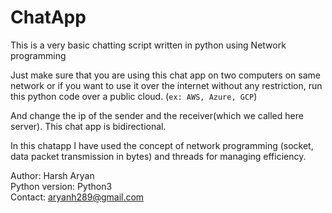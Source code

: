 # ChatApp
This is a very basic chatting script written in python using Network programming

Just make sure that you are using this chat app on two computers on same network or if you want to use it over the internet without any restriction, 
run this python code over a public cloud. (`ex: AWS, Azure, GCP`)

And change the ip of the sender and the receiver(which we called here server).
This chat app is bidirectional.

In this chatapp I have used the concept of network programming (socket, data packet transmission in bytes) and threads for managing efficiency.

Author: Harsh Aryan<br>
Python version: Python3<br>
Contact: aryanh289@gmail.com
